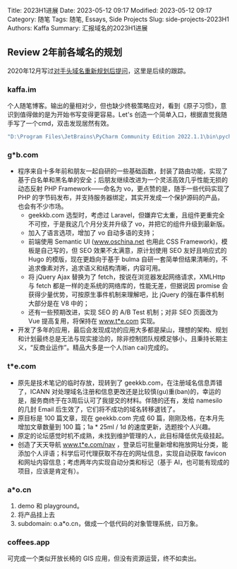 Title: 2023H1进展
Date: 2023-05-12 09:17
Modified: 2023-05-12 09:17
Category: 随笔
Tags: 随笔, Essays, Side Projects
Slug: side-projects-2023H1
Authors: Kaffa
Summary: 汇报域名的2023H1进展


## Review 2年前各域名的规划

2020年12月写过[对手头域名重新规划后提问](https://kaffa.im/questions-and-detail-plan-about-my-domains)，这里是后续的跟踪。

### kaffa.im

个人随笔博客。输出的量相对少，但也缺少终极策略应对，看到《原子习惯》，意识到值得做的是为开始书写变得更容易。Let's 创造一个简单入口，根据直觉我随手写了一个cmd，双击发现居然有效。

```cmd
"D:\Program Files\JetBrains\PyCharm Community Edition 2022.1.1\bin\pycharm64.exe" D:\code\github\kaffa\kaffa.github.io
```

### g*b.com

* 程序来自十多年前和朋友一起自研的一些基础函数，封装了路由功能，实现了基于白名单和黑名单的安全；后朋友继续改进为一个灵活高效几乎性能无损的动态反射 PHP Framework——命名为 vo，更点赞的是，随手一些代码实现了 PHP 的字节码发布，并支持服务器绑定，其实开发成一个保护源码的产品，也会有不少市场。
  * geekkb.com 选型时，考虑过 Laravel，但嫌弃它太重，且组件更重完全不可控，于是我这几个月分支并升级了 vo，并把它的组件升级到最新版。
  * 加入了语言选项，增加了 vo 自动多语的支持；
  * 前端使用 Semantic UI (www.oschina.net 也用此 CSS Framework)，模板是自己写的，但 SEO 效果不太满意，原计划使用 SEO 友好且响应式的 Hugo 的模版，现在更趋向于基于 bulma 自研一套简单但结果清晰的，不追求像素对齐，追求语义和结构清晰，内容可用。
  * 将 jQuery Ajax 替换为了 fetch，按说在浏览器发起网络请求，XMLHttp 与 fetch 都是一样的走系统的网络库的，性能无差，但据说因 promise 会获得少量优势，可按原生事件机制来理解吧，比 jQuery 的强在事件机制大部分是在 V8 中的；
  * 还有一些预期改进，实现 SEO 的 A/B Test 机制；对非 SEO 页面改为 Vue 提高复用，将保持在 www.t*e.com 实现。
* 开发了多年的应用，最后会发现成功的应用大多都是屎山，理想的架构、规划和计划最终总是无法与现实接洽的，除非控制团队规模足够小，且秉持长期主义，“反商业运作”。精品大多是一个人(tian cai)完成的。

### t*e.com

* 原先是技术笔记的临时存放，现转到了 geekkb.com，在注册域名信息弄错了，ICANN 对处理域名注册和信息更改还是比较慎(gu)重(ban)的，幸运的是，服务商终于在3周后认可了我提交的材料。伴随的还有，发给 namesilo 的几封 Email 后生效了，它们将不成功的域名转移退钱了。
* 原目标是 100 篇文章，现在 geekkb.com 完成 60 篇，刚刚及格，在本月先增加文章数量到 100 篇；1a * 25ml / 1d 的速度更新，选题按个人兴趣。
* 原定的论坛感觉时机不成熟，未找到维护管理的人，此目标降低优先级挂起。
* 创造了天天导航 www.t*e.com/nav ，登录后可批量新增和拖放网址分类，能添加个人评语；科学后可代理获取不存在的网址信息，实现自动获取 favicon 和网址内容信息；考虑两年内实现自动分类和标记（基于 AI，也可能有现成的项目，应该是肯定有）。

### a*o.cn

1. demo 和 playground。
2. 将产品挂上去
3. subdomain: o.a*o.cn，做成一个低代码的对象管理系统，曰万象。

### coffees.app
可完成一个类似开放长椅的 GIS 应用，但没有资源运营，终不如卖出。
